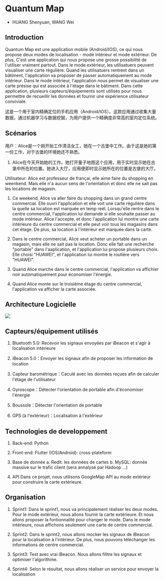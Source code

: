 # Quantum Map

- HUANG Shenyuan, WANG Wei

## Introduction 

Quantum Map est une application mobile (Android/IOS), ce qui nous propose deux modes de localisation - mode intérieur et mode extérieur. De plus, C'est une application qui nous propose une grosse possibilité de l'utiliser vraiment partout. Dans le mode extérieur, les utilisatuers peuvent visualiser une carte régulière. Quand les utilisatuers rentrent dans un bâtiment, l'application va proposer de passer automatiquement au mode intérieur. Dans le mode intérieur, l'application nous permet de visualiser une carte présise qui est associée à l'étage dans le bâtiment. Dans cette application, plusieurs capteurs/équipements sont utilisés pour nous permettre de recueillir les données et fournir une expérience utilisateur conviviale.

 
这是一个用于室内精确定位的手机应用（Android/IOS）。这款应用通过收集大量数据，通过机器学习与数据挖掘，为用户提供一个精确度非常高的室内定位系统。

## Scénarios 

用户：Alice是一个刚开始工作清洁女工，她在一个古堡中工作。由于这是她的第一份工作，对于古堡的环境她还不熟悉。

1. Alice在今天开始她的工作。她打开量子地图这个应用，用于实时显示她在古堡中所在的位置。她进入大厅，应用便即时显示她所在的位置是古堡的大厅。

Utilisateur: Alice est professeur de françai, elle aime faire du shopping en weenkend. Mais elle n'a aucun sens de l'orientation et donc elle ne sait pas les locations de magasin. 

1. Ce weekend, Alice va aller faire du shopping dans un grand centre commercial. Elle ouvri l'application et elle voit une carte régulière dans la quelle sa location est marquée en temp reél. Lorsqu'elle rentre dans le centre commercial, l'application lui demande si elle souhaite passer au mode intérieur. Alice l'accepte, et donc l'application lui montre une carte intérieure du centre commercial et elle peut voir tous les magasins dans cet étage.
De plus, sa location à l'intérieur est marquée dans la carte. 

2. Dans le centre commercial, Alice veut acheter un portable dans un magasin, mais elle ne sait pas la location. Donc elle fait une recherche "portable" dans l'aaplication, et l'application lui propose plusieurs choix. Elle choisi "HUAWEI", et l'application lui montre le routière vers "HUAWEI".

3. Quand Alice marche dans le centre commercial, l'application va affichier noir automatiquement pour économiser l'énergie. 

4. Quand Alice monte sur le troisième étage du centre commercial, l'application va afficher la carte associée. 

## Architecture Logicielle

![](https://github.com/huangshenyuan-unice/ELIM_2019/blob/b9cbb51e9d9632e51b8c2b86bb3b5e369837fae9/doc/dessin_Architecture.jpg?raw=true)
## Capteurs/équipement utilisés 

1. Bluetooth 5.0: Recevoir les signaux envoyées par iBeacon et s'agir à localisation intérieure

2. iBeacon 5.0：Envoyer les signaux afin de proposer les information de location

3. Capteur barométrique：Caculé avec les données reçues afin de calculer l'étage de l'utilisateur

4. Gyroscope：Détecter l'orientation de portable afin d'économiser l'énergie

5. Boussole：Détecter l'orientation de portable

6. GPS (à l'extérieur)：Localisation à l'extérieur

## Technologies de developpement

1. Back-end: Python

2. Front-end: Flutter (IOS/Android): cross-plateform

3. Base de donnée
    a. Redit: les données de cartes
    b. MySQL: donnée massive sur le trafic client (sera annalysé par Hadoop ...)
    
4. API
   Dans ce projet, nous utilisons GoogleMap API  au mode extérieur pour construire la carte extérieure. 
   
## Organisation 

1. Sprint1: Dans le sprint1, nous va principalement réaliser les deux modes. Pour le mode extérieur, nous allons fournir la carte extérieure. Et nous allons proposer la fontionnalité pour changer le mode. Dans le mode intérieure, nous affichons seulement une carte de centre commercial.  

2. Sprint2: Dans le sprint2, nous allons mocker les signaux de iBeacon pour la localisation à l'intérieur. De plus, nous pouvons téléchanger les informations de centre commercial.

3. Sprint3: Test avec vrai iBeacon. Nous allons filltre les signaux et optimiser l'algorithme.

4. Sprint4: Selon le résultat, nous allons réaliser un service pour envoyer la localisation 

